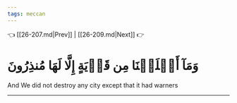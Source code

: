 ```yaml
---
tags: meccan
---
```


👈 [[26-207.md|Prev]] | [[26-209.md|Next]] 👉

# وَمَآ أَهۡلَكۡنَا مِن قَرۡيَةٍ إِلَّا لَهَا مُنذِرُونَ

And We did not destroy any city except that it had warners

---

